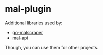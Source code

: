 # mal-plugin

Additional libraries used by:

- [go-malscraper](https://github.com/rl404/go-malscraper)
- [mal-api](https://github.com/rl404/mal-api)

Though, you can use them for other projects.
